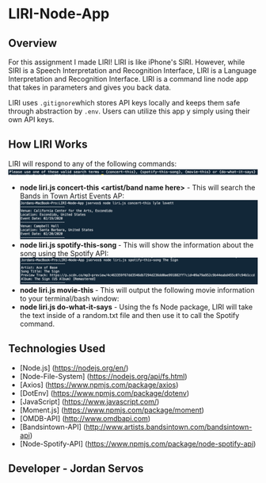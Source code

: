 # LIRI-Node-App

## Overview

For this assignment I made LIRI! LIRI is like iPhone's SIRI. However, while SIRI is a Speech Interpretation and Recognition Interface, LIRI is a Language Interpretation and Recognition Interface. LIRI is a command line node app that takes in parameters and gives you back data.

LIRI uses `.gitignore`which stores API keys locally and keeps them safe through abstraction by `.env`. Users can utilize this app y simply using their own API keys. 

## How LIRI Works

LIRI will respond to any of the following commands:
![commands](https://github.com/jordanservos/LIRI-Node-App/blob/master/Screenshots/commands.png)

* **node liri.js concert-this <artist/band name here>** - This will search the Bands in Town Artist Events AP:
![concert](https://github.com/jordanservos/LIRI-Node-App/blob/master/Screenshots/concert.png)
* **node liri.js spotify-this-song <song name here>** - This will show the information about the song using the Spotify API:
![spotify](https://github.com/jordanservos/LIRI-Node-App/blob/master/Screenshots/spotify.png)
* **node liri.js movie-this <movie name here>** - This will output the following movie information to your terminal/bash window:
* **node liri.js do-what-it-says** - Using the fs Node package, LIRI will take the text inside of a random.txt file and then use it to call the Spotify command.

## Technologies Used 

* [Node.js] (https://nodejs.org/en/)
* [Node-File-System] (https://nodejs.org/api/fs.html)
* [Axios] (https://www.npmjs.com/package/axios)
* [DotEnv] (https://www.npmjs.com/package/dotenv)
* [JavaScript] (https://www.javascript.com/)
* [Moment.js] (https://www.npmjs.com/package/moment)
* [OMDB-API] (http://www.omdbapi.com)
* [Bandsintown-API] (http://www.artists.bandsintown.com/bandsintown-api)
* [Node-Spotify-API] (https://www.npmjs.com/package/node-spotify-api)

## Developer - Jordan Servos






